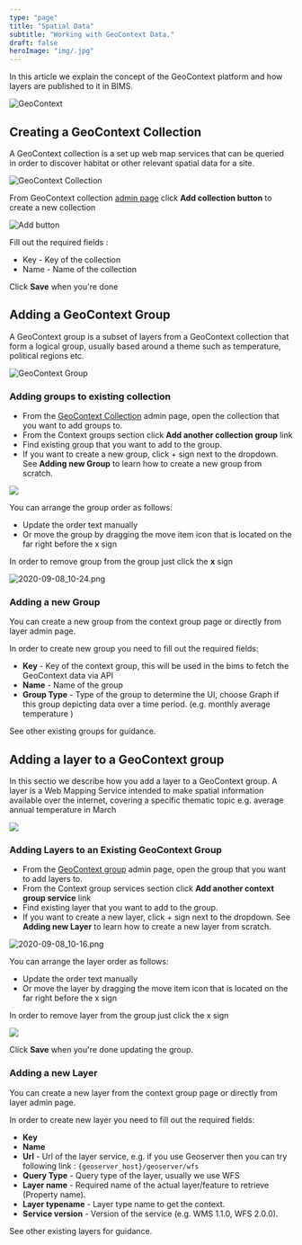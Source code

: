 ```yaml
---
type: "page"
title: "Spatial Data"
subtitle: "Working with GeoContext Data."
draft: false
heroImage: "img/.jpg"
---
```


In this article we explain the concept of the GeoContext platform and how layers are published to it in BIMS.

![GeoContext](img/GeoContext.width-800.png)

## Creating a GeoContext Collection

A GeoContext collection is a set up web map services that can be queried in order to discover habitat or other relevant spatial data for a site.

![GeoContext Collection](img/GeoContextCollection.width-800.png)

From GeoContext collection [admin page](https://staging.geocontext.kartoza.com/admin/geocontext/collection/) click **Add collection button** to create a new collection

![Add button](img/add_collection.png)

Fill out the required fields :

* Key - Key of the collection
* Name - Name of the collection

Click **Save** when you're done

## Adding a GeoContext Group

A GeoContext group is a subset of layers from a GeoContext collection that form a logical group, usually based around a theme such as temperature, political regions etc.

![GeoContext Group](img/GeoContextGroup.width-800.png)

### Adding groups to existing collection

* From the [GeoContext Collection](https://staging.geocontext.kartoza.com/admin/geocontext/collection/) admin page, open the collection that you want to add groups to.
* From the Context groups section click **Add another collection group** link
* Find existing group that you want to add to the group.
* If you want to create a new group, click + sign next to the dropdown. See **Adding new Group** to learn how to create a new group from scratch.

![](img/2020-09-08_10-52.width-500.png)

You can arrange the group order as follows:

* Update the order text manually
* Or move the group by dragging the move item icon that is located on the far right before the x sign

In order to remove group from the group just click the **x** sign

![2020-09-08_10-24.png](img/2020-09-08_10-24.width-500.png)

### Adding a new Group

You can create a new group from the context group page or directly from layer admin page.

In order to create new group you need to fill out the required fields:

* **Key** - Key of the context group, this will be used in the bims to fetch the GeoContext data via API
* **Name** - Name of the group
* **Group Type** - Type of the group to determine the UI, choose Graph if this group depicting data over a time period. (e.g. monthly average temperature )

See other existing groups for guidance.

## Adding a layer to a GeoContext group

In this sectio we describe how you add a layer to a GeoContext group. A layer is a Web Mapping Service intended to make spatial information available over the internet, covering a specific thematic topic e.g. average annual temperature in March

![](img/GeoContextLayer.width-800.png)

### Adding Layers to an Existing GeoContext Group

* From the [GeoContext group](https://staging.geocontext.kartoza.com/admin/geocontext/group/) admin page, open the group that you want to add layers to.
* From the Context group services section click **Add another context group service** link
* Find existing layer that you want to add to the group.
* If you want to create a new layer, click + sign next to the dropdown. See **Adding new Layer** to learn how to create a new layer from scratch.

![2020-09-08_10-16.png](img/2020-09-08_10-16.width-500.png)

You can arrange the layer order as follows:

* Update the order text manually
* Or move the layer by dragging the move item icon that is located on the far right before the x sign

In order to remove layer from the group just click the x sign

![](img/2020-09-08_10-24.width-500.png)

Click **Save** when you're done updating the group.

### Adding a new Layer

You can create a new layer from the context group page or directly from layer admin page.

In order to create new layer you need to fill out the required fields:

* **Key**
* **Name**
* **Url** - Url of the layer service, e.g. if you use Geoserver then you can try following link : ``{geoserver_host}/geoserver/wfs``
* **Query Type** - Query type of the layer, usually we use WFS
* **Layer name** - Required name of the actual layer/feature to retrieve (Property name).
* **Layer typename** - Layer type name to get the context.
* **Service version** - Version of the service (e.g. WMS 1.1.0, WFS 2.0.0).

See other existing layers for guidance.
